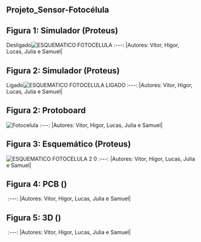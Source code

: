 ## Projeto_Sensor-Fotocélula
## Figura 1: Simulador (Proteus) 
Desligado![ESQUEMATICO FOTOCELULA](https://user-images.githubusercontent.com/110185446/194621141-b3c9d2e3-a7b1-476c-a97d-0ebafc201d6e.PNG)
:---:
|Autores: Vitor, Higor, Lucas, Julia e Samuel|
## Figura 2: Simulador (Proteus)
Ligado![ESQUEMATICO FOTOCELULA LIGADO](https://user-images.githubusercontent.com/110185446/194621224-1db00784-0b53-4b8a-8b28-2d5ce9e51207.PNG)
:---:
|Autores: Vitor, Higor, Lucas, Julia e Samuel|
## Figura 2: Protoboard 
![Fotocelula](https://github.com/iTzViToR/Projeto_Sensor-Fotoc-lula/blob/main/gif%20foto.gif?raw=true)
:---:
|Autores: Vitor, Higor, Lucas, Julia e Samuel|
## Figura 3: Esquemático (Proteus)
![ESQUEMATICO FOTOCELULA 2 0](https://user-images.githubusercontent.com/110185446/194637678-09c18a2b-6fc8-40c2-b871-810d37f03160.PNG)
:---:
|Autores: Vitor, Higor, Lucas, Julia e Samuel|
## Figura 4: PCB ()
![]()
:---:
|Autores: Vitor, Higor, Lucas, Julia e Samuel|
## Figura 5: 3D ()
![]()
:---:
|Autores: Vitor, Higor, Lucas, Julia e Samuel|
